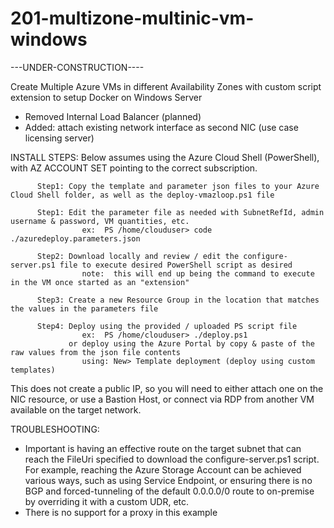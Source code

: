 # 201-multizone-multinic-vm-windows
---UNDER-CONSTRUCTION----

Create Multiple Azure VMs in different Availability Zones with custom script extension to setup Docker on Windows Server
- Removed Internal Load Balancer  (planned)
- Added:  attach existing network interface as second NIC (use case licensing server)

INSTALL STEPS:
Below assumes using the Azure Cloud Shell (PowerShell), with AZ ACCOUNT SET pointing to the correct subscription. 

          Step1: Copy the template and parameter json files to your Azure Cloud Shell folder, as well as the deploy-vmazloop.ps1 file

          Step1: Edit the parameter file as needed with SubnetRefId, admin username & password, VM quantities, etc. 
                    ex:  PS /home/clouduser> code ./azuredeploy.parameters.json

          Step2: Download locally and review / edit the configure-server.ps1 file to execute desired PowerShell script as desired
                    note:  this will end up being the command to execute in the VM once started as an "extension"

          Step3: Create a new Resource Group in the location that matches the values in the parameters file

          Step4: Deploy using the provided / uploaded PS script file
                    ex:  PS /home/clouduser> ./deploy.ps1
                 or deploy using the Azure Portal by copy & paste of the raw values from the json file contents
                    using: New> Template deployment (deploy using custom templates)
          
This does not create a public IP, so you will need to either attach one on the NIC resource, or use a Bastion Host, or connect via RDP from another VM available on the target network. 

TROUBLESHOOTING:
- Important is having an effective route on the target subnet that can reach the FileUri specified to download the configure-server.ps1 script. For example, reaching the Azure Storage Account can be achieved various ways, such as using Service Endpoint, or ensuring there is no BGP and forced-tunneling of the default 0.0.0.0/0 route to on-premise by overriding it with a custom UDR, etc. 
- There is no support for a proxy in this example
